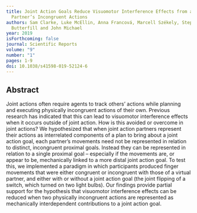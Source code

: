 ```yaml
---
title: Joint Action Goals Reduce Visuomotor Interference Effects from a
  Partner’s Incongruent Actions
authors: Sam Clarke, Luke McEllin, Anna Francová, Marcell Székely, Stephen A.
  Butterfill and John Michael
year: 2019
isForthcoming: false
journal: Scientific Reports
volume: "9"
number: "1"
pages: 1-9
doi: 10.1038/s41598-019-52124-6
---
```


## Abstract

Joint actions often require agents to track others’ actions while planning and executing physically incongruent actions of their own. Previous research has indicated that this can lead to visuomotor interference effects when it occurs outside of joint action. How is this avoided or overcome in joint actions? We hypothesized that when joint action partners represent their actions as interrelated components of a plan to bring about a joint action goal, each partner’s movements need not be represented in relation to distinct, incongruent proximal goals. Instead they can be represented in relation to a single proximal goal – especially if the movements are, or appear to be, mechanically linked to a more distal joint action goal. To test this, we implemented a paradigm in which participants produced finger movements that were either congruent or incongruent with those of a virtual partner, and either with or without a joint action goal (the joint flipping of a switch, which turned on two light bulbs). Our findings provide partial support for the hypothesis that visuomotor interference effects can be reduced when two physically incongruent actions are represented as mechanically interdependent contributions to a joint action goal.

